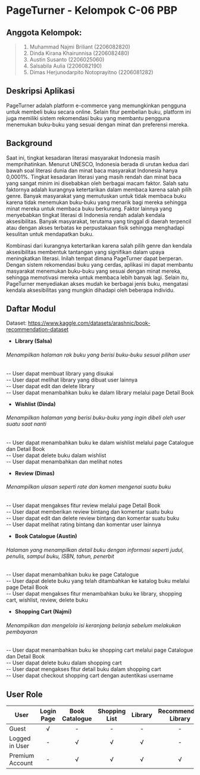 # PageTurner - Kelompok C-06 PBP

## Anggota Kelompok:

> 1. Muhammad Najmi Briliant (2206082820)
> 2. Dinda Kirana Khairunnisa (2206082480)
> 3. Austin Susanto (2206025060)
> 4. Salsabila Aulia (2206082190)
> 5. Dimas Herjunodarpito Notoprayitno (2206081282)

## Deskripsi Aplikasi

PageTurner adalah platform e-commerce yang memungkinkan pengguna untuk membeli buku secara online. Selain fitur pembelian buku, platform ini juga memiliki sistem rekomendasi buku yang membantu pengguna menemukan buku-buku yang sesuai dengan minat dan preferensi mereka.

## Background

Saat ini, tingkat kesadaran literasi masyarakat Indonesia masih memprihatinkan. Menurut UNESCO, Indonesia berada di urutan kedua dari bawah soal literasi dunia dan minat baca masyarakat Indonesia hanya 0,0001%. Tingkat kesadaran literasi yang masih rendah dan minat baca yang sangat minim ini disebabkan oleh berbagai macam faktor. Salah satu faktornya adalah kurangnya ketertarikan dalam membaca karena salah pilih genre. Banyak masyarakat yang memutuskan untuk tidak membaca buku karena tidak menemukan buku-buku yang menarik bagi mereka sehingga minat mereka untuk membaca buku berkurang. Faktor lainnya yang menyebabkan tingkat literasi di Indonesia rendah adalah kendala aksesibilitas. Banyak masyarakat, terutama yang tinggal di daerah terpencil atau dengan akses terbatas ke perpustakaan fisik sehingga menghadapi kesulitan untuk mendapatkan buku. 

Kombinasi dari kurangnya ketertarikan karena salah pilih genre dan kendala aksesibilitas membentuk tantangan yang signifikan dalam upaya meningkatkan literasi. Inilah tempat dimana PageTurner dapat berperan. Dengan sistem rekomendasi buku yang cerdas, aplikasi ini dapat membantu masyarakat menemukan buku-buku yang sesuai dengan minat mereka, sehingga memotivasi mereka untuk membaca lebih banyak lagi. Selain itu, PageTurner menyediakan akses mudah ke berbagai jenis buku, mengatasi kendala aksesibilitas yang mungkin dihadapi oleh beberapa individu.

## Daftar Modul
Dataset: https://www.kaggle.com/datasets/arashnic/book-recommendation-dataset  

- **Library (Salsa)**
###### Menampilkan halaman rak buku yang berisi buku-buku sesuai pilihan user
-- User dapat membuat library yang disukai <br />
-- User dapat melihat library yang dibuat user lainnya <br />
-- User dapat edit dan delete library <br />
-- User dapat menambahkan buku ke dalam library melalui page Detail Book <br />

- **Wishlist (Dinda)**
###### Menampilkan halaman yang berisi buku-buku yang ingin dibeli oleh user suatu saat nanti
-- User dapat menambahkan buku ke dalam wishlist melalui page Catalogue dan Detail Book <br />
-- User dapat delete buku dalam wishlist <br />
-- User dapat menambahkan dan melihat notes <br />

- **Review (Dimas)**
###### Menampilkan ulasan seperti rate dan komen mengenai suatu buku 
-- User dapat mengakses fitur review melalui page Detail Book <br />
-- User dapat memberikan review bintang dan komentar suatu buku <br />
-- User dapat edit dan delete review bintang dan komentar suatu buku <br />
-- User dapat melihat rating bintang dan komentar user lainnya <br />

- **Book Catalogue (Austin)**
###### Halaman yang menampilkan detail buku dengan informasi seperti judul, penulis, sampul buku, ISBN, tahun, penerbit
-- User dapat menambahkan buku ke page Catalogue <br />
-- User dapat delete buku yang telah ditambahkan ke katalog buku melalui page Detail Book <br />
-- User dapat mengakses fitur menambahkan buku ke library, shopping cart, wishlist, review, delete buku <br />

- **Shopping Cart (Najmi)**
###### Menampilkan dan mengelola isi keranjang belanja sebelum melakukan pembayaran
-- User dapat menambahkan buku ke shopping cart melalui page Catalogue dan Detail Book <br />
-- User dapat delete buku dalam shopping cart <br />
-- User dapat mengakses fitur detail buku dalam shopping cart <br />
-- User dapat checkout shopping cart dengan autentikasi username <br />


## User Role
| User            | Login Page | Book Catalogue | Shopping List | Library | Recommended Library | Review | Wishlist | 
| --------------- | :-------: | :------------: | :-----------: | :-----: | :------------------: | :----: | :------: |
| Guest           |     √     |       -        |       -       |    -    |          -           |   -    |    -    | 
| Logged in User  |     -     |       √        |       √       |    √    |          -           |   √    |    -     | 
| Premium Account |     -     |       √        |       √       |    √    |          √           |   √    |    √     |
